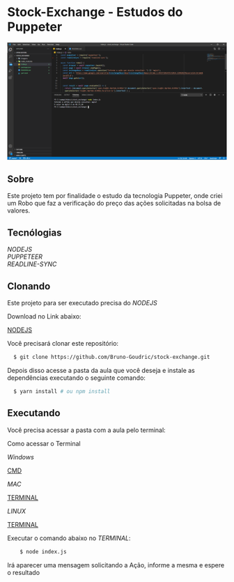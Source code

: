 # Stock-Exchange - Estudos do Puppeter

![](/imagens/capa.png)

## Sobre

Este projeto tem por finalidade o estudo da tecnologia Puppeter, onde criei
um Robo que faz a verificação do preço das ações solicitadas na bolsa de valores.


## Tecnólogias

*NODEJS*  <br />
*PUPPETEER* <br />
*READLINE-SYNC* <br />


## Clonando

Este projeto para ser executado precisa do *NODEJS*

Download no Link abaixo:

[NODEJS](https://nodejs.org/pt-br/download/)

Você precisará clonar este repositório:
```sh
  $ git clone https://github.com/Bruno-Goudric/stock-exchange.git
```

Depois disso acesse a pasta da aula que você deseja e instale as dependências executando o seguinte comando:
```sh
  $ yarn install # ou npm install
```

## Executando

Você precisa acessar a pasta com a aula pelo terminal:

Como acessar o Terminal

*Windows*

[CMD](https://medium.com/@adsonrocha/como-abrir-e-navegar-entre-pastas-com-o-prompt-de-comandos-do-windows-10-68750eae8f47)

*MAC*

[TERMINAL](http://wiki.integrator.com.br/index.php?title=Acessando_o_Prompt_de_Comando_ou_Terminal_do_Mac_OS_X)

*LINUX*

[TERMINAL](https://pt.wikihow.com/Abrir-uma-Janela-do-Terminal-no-Ubuntu)



Executar o comando abaixo no *TERMINAL*:

```sh
    $ node index.js
```

Irá aparecer uma mensagem solicitando a Ação, informe a mesma e espere o resultado